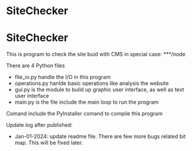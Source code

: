 # SiteChecker
# SiteChecker

This is program to check the site buid with CMS in special case: ***/node

There are 4 Python files
- file_io.py handle the I/O in this program
- operations.py hanlde basic operations like analysis the website
- gui.py is the module to build up graphic user interface, as well as text user interface
- main.py is the file include the main loop to run the program

Comand include the PyInstaller comand to compile this program


Update log after published:
- Jan-01-2024: update readme file. There are few more bugs related bit map. This will be fixed later.